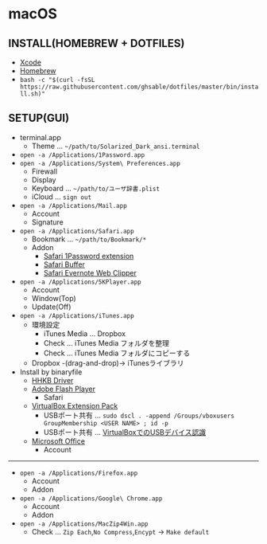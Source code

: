 # macOS

## INSTALL(HOMEBREW + DOTFILES)
* [Xcode](https://itunes.apple.com/jp/app/xcode/id497799835?mt=12)
* [Homebrew](https://brew.sh/index_ja.html)
* `bash -c "$(curl -fsSL https://raw.githubusercontent.com/ghsable/dotfiles/master/bin/install.sh)"`

## SETUP(GUI)
* terminal.app
    * Theme ... `~/path/to/Solarized_Dark_ansi.terminal`
* `open -a /Applications/1Password.app`
* `open -a /Applications/System\ Preferences.app`
    * Firewall
    * Display
    * Keyboard ... `~/path/to/ユーザ辞書.plist`
    * iCloud ... `sign out`
* `open -a /Applications/Mail.app`
    * Account
    * Signature
* `open -a /Applications/Safari.app`
    * Bookmark ... `~/path/to/Bookmark/*`
    * Addon
        * [Safari 1Password extension](https://safari-extensions.apple.com/details/?id=com.agilebits.onepassword4-safari-2BUA8C4S2C)
        * [Safari Buffer](https://safari-extensions.apple.com/details/?id=com.bufferapp.buffer-UYDA63C4EC)
        * [Safari Evernote Web Clipper](https://safari-extensions.apple.com/details/?id=com.evernote.safari.clipper-Q79WDW8YH9)
* `open -a /Applications/5KPlayer.app`
    * Account
    * Window(Top)
    * Update(Off)
* `open -a /Applications/iTunes.app`
    * 環境設定
        * iTunes Media ... Dropbox
        * Check ... iTunes Media フォルダを整理
        * Check ... iTunes Media フォルダにコピーする
    * Dropbox -(drag-and-drop)-> iTunesライブラリ
* Install by binaryfile
    * [HHKB Driver](https://www.pfu.fujitsu.com/hhkeyboard/download.html)
    * [Adobe Flash Player](https://get.adobe.com/jp/flashplayer/)
        * Safari
    * [VirtualBox Extension Pack](https://www.virtualbox.org/wiki/Downloads)
        * USBポート共有 ... `sudo dscl . -append /Groups/vboxusers GroupMembership <USER NAME> ; id -p`
        * USBポート共有 ... [VirtualBoxでのUSBデバイス認識](https://qiita.com/civic/items/684c4b82428feb0c4ae1)
    * [Microsoft Office](https://stores.office.com/myaccount/home.aspx?ms.officeurl=myaccount)
        * Account
- - -
* `open -a /Applications/Firefox.app`
    * Account
    * Addon
* `open -a /Applications/Google\ Chrome.app`
    * Account
    * Addon
* `open -a /Applications/MacZip4Win.app`
    * Check ... `Zip Each`,`No Compress`,`Encypt` -> `Make default`
